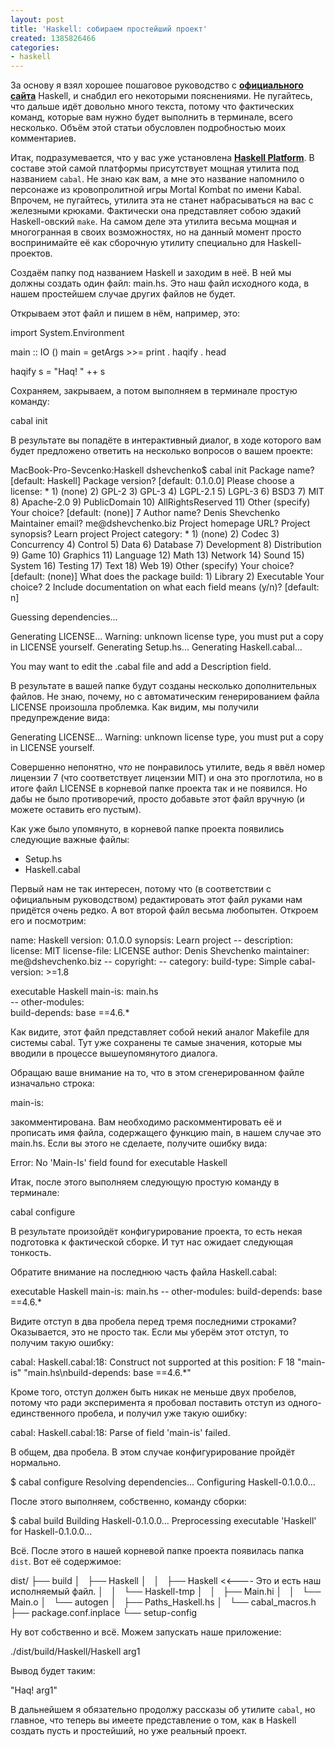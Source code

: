 ```yaml
---
layout: post
title: 'Haskell: собираем простейший проект'
created: 1385826466
categories:
- haskell
---
```

<!--break-->
За основу я взял хорошее пошаговое руководство с <strong><a href="http://www.haskell.org/haskellwiki/How_to_write_a_Haskell_program#Structure_of_a_simple_project">официального сайта</a></strong> Haskell, и снабдил его некоторыми пояснениями. Не пугайтесь, что дальше идёт довольно много текста, потому что фактических команд, которые вам нужно будет выполнить в терминале, всего несколько. Объём этой статьи обусловлен подробностью моих комментариев. 

Итак, подразумевается, что у вас уже установлена <strong><a href="http://www.haskell.org/platform/">Haskell Platform</a></strong>. В составе этой самой платформы присутствует мощная утилита под названием <code>cabal</code>. Не знаю как вам, а мне это название напомнило о персонаже из кровопролитной игры Mortal Kombat по имени Kabal. Впрочем, не пугайтесь, утилита эта не станет набрасываться на вас с железными крюками. Фактически она представляет собою эдакий Haskell-овский <code>make</code>. На самом деле эта утилита весьма мощная и многогранная в своих возможностях, но на данный момент просто воспринимайте её как сборочную утилиту специально для Haskell-проектов.

Создаём папку под названием Haskell и заходим в неё. В ней мы должны создать один файл: main.hs. Это наш файл исходного кода, в нашем простейшем случае других файлов не будет.

Открываем этот файл и пишем в нём, например, это:

<hs>
import System.Environment
 
main :: IO ()
main = getArgs >>= print . haqify . head
 
haqify s = "Haq! " ++ s
</hs>

Сохраняем, закрываем, а потом выполняем в терминале простую команду:

<bash>
cabal init
</bash>

В результате вы попадёте в интерактивный диалог, в ходе которого вам будет предложено ответить на несколько вопросов о вашем проекте:

<bash>
MacBook-Pro-Sevcenko:Haskell dshevchenko$ cabal init
Package name? [default: Haskell] 
Package version? [default: 0.1.0.0] 
Please choose a license:
 * 1) (none)
   2) GPL-2
   3) GPL-3
   4) LGPL-2.1
   5) LGPL-3
   6) BSD3
   7) MIT
   8) Apache-2.0
   9) PublicDomain
  10) AllRightsReserved
  11) Other (specify)
Your choice? [default: (none)] 7
Author name? Denis Shevchenko
Maintainer email? me@dshevchenko.biz
Project homepage URL? 
Project synopsis? Learn project
Project category:
 * 1) (none)
   2) Codec
   3) Concurrency
   4) Control
   5) Data
   6) Database
   7) Development
   8) Distribution
   9) Game
  10) Graphics
  11) Language
  12) Math
  13) Network
  14) Sound
  15) System
  16) Testing
  17) Text
  18) Web
  19) Other (specify)
Your choice? [default: (none)] 
What does the package build:
   1) Library
   2) Executable
Your choice? 2
Include documentation on what each field means (y/n)? [default: n] 

Guessing dependencies...

Generating LICENSE...
Warning: unknown license type, you must put a copy in LICENSE yourself.
Generating Setup.hs...
Generating Haskell.cabal...

You may want to edit the .cabal file and add a Description field.
</bash>

В результате в вашей папке будут созданы несколько дополнительных файлов. Не знаю, почему, но с автоматическим генерированием файла LICENSE произошла проблемка. Как видим, мы получили предупреждение вида:

<bash>
Generating LICENSE...
Warning: unknown license type, you must put a copy in LICENSE yourself.
</bash>

Совершенно непонятно, <em>что</em> не понравилось утилите, ведь я ввёл номер лицензии 7 (что соответствует лицензии MIT) и она это проглотила, но в итоге файл LICENSE в корневой папке проекта так и не появился. Но дабы не было противоречий, просто добавьте этот файл вручную (и можете оставить его пустым).

Как уже было упомянуто, в корневой папке проекта появились следующие важные файлы:

<ul>
  <li>Setup.hs</li>
  <li>Haskell.cabal</li>
</ul>

Первый нам не так интересен, потому что (в соответствии с официальным руководством) редактировать этот файл руками нам придётся очень редко. А вот второй файл весьма любопытен. Откроем его и посмотрим:

<hs>
name:                Haskell
version:             0.1.0.0
synopsis:            Learn project
-- description:         
license:             MIT
license-file:        LICENSE
author:              Denis Shevchenko
maintainer:          me@dshevchenko.biz
-- copyright:           
-- category:            
build-type:          Simple
cabal-version:       >=1.8

executable Haskell
  main-is:           main.hs            
  -- other-modules:       
  build-depends:     base ==4.6.*
</hs>

Как видите, этот файл представляет собой некий аналог Makefile для системы cabal. Тут уже сохранены те самые значения, которые мы вводили в процессе вышеупомянутого диалога.

Обращаю ваше внимание на то, что в этом сгенерированном файле изначально строка:

<hs>
  main-is:
</hs>

закомментирована. Вам необходимо раскомментировать её и прописать имя файла, содержащего функцию main, в нашем случае это main.hs. Если вы этого не сделаете, получите ошибку вида:

<bash>
Error: No 'Main-Is' field found for executable Haskell
</bash>

Итак, после этого выполняем следующую простую команду в терминале:

<bash>
cabal configure
</bash>

В результате произойдёт конфигурирование проекта, то есть некая подготовка к фактической сборке. И тут нас ожидает следующая тонкость.

Обратите внимание на последнюю часть файла Haskell.cabal:

<hs>
executable Haskell
  main-is:           main.hs            
  -- other-modules:       
  build-depends:     base ==4.6.*
</hs>

Видите отступ в два пробела перед тремя последними строками? Оказывается, это не просто так. Если мы уберём этот отступ, то получим такую ошибку:

<bash>
cabal: Haskell.cabal:18: Construct not supported at this position: F 18
"main-is" "main.hs\nbuild-depends: base ==4.6.*"
</bash>

Кроме того, отступ должен быть никак не меньше двух пробелов, потому что ради эксперимента я пробовал поставить отступ из одного-единственного пробела, и получил уже такую ошибку:

<bash>
cabal: Haskell.cabal:18: Parse of field 'main-is' failed.
</bash>

В общем, два пробела. В этом случае конфигурирование пройдёт нормально.

<bash>
$ cabal configure
Resolving dependencies...
Configuring Haskell-0.1.0.0...
</bash>

После этого выполняем, собственно, команду сборки:

<bash>
$ cabal build
Building Haskell-0.1.0.0...
Preprocessing executable 'Haskell' for Haskell-0.1.0.0...
</bash>

Всё. После этого в нашей корневой папке проекта появилась папка <code>dist</code>. Вот её содержимое:

<bash>
dist/
├── build
│   ├── Haskell
│   │   ├── Haskell    <<---- Это и есть наш исполняемый файл.
│   │   └── Haskell-tmp
│   │       ├── Main.hi
│   │       └── Main.o
│   └── autogen
│       ├── Paths_Haskell.hs
│       └── cabal_macros.h
├── package.conf.inplace
└── setup-config
</bash>

Ну вот собственно и всё. Можем запускать наше приложение:

<bash>
./dist/build/Haskell/Haskell arg1
</bash>

Вывод будет таким:

<bash>
"Haq! arg1"
</bash>

В дальнейшем я обязательно продолжу рассказы об утилите <code>cabal</code>, но главное, что теперь вы имеете представление о том, как в Haskell создать пусть и простейший, но уже реальный проект.
